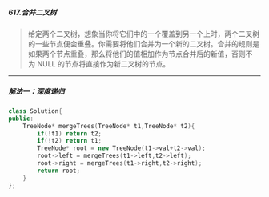 ##### 617.合并二叉树
> 给定两个二叉树，想象当你将它们中的一个覆盖到另一个上时，两个二叉树的一些节点便会重叠。你需要将他们合并为一个新的二叉树。合并的规则是如果两个节点重叠，那么将他们的值相加作为节点合并后的新值，否则不为 NULL 的节点将直接作为新二叉树的节点。
*****
##### 解法一：深度递归
```c++
class Solution{
public:
    TreeNode* mergeTrees(TreeNode* t1,TreeNode* t2){
        if(!t1) return t2;
        if(!t2) return t1;
        TreeNode* root = new TreeNode(t1->val+t2->val);
        root->left = mergeTrees(t1->left,t2->left);
        root->right = mergeTrees(t1->right,t2->right);
        return root;
    }
};
```
